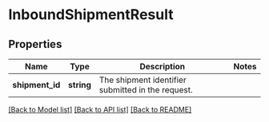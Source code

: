 # InboundShipmentResult

## Properties

Name | Type | Description | Notes
------------ | ------------- | ------------- | -------------
**shipment_id** | **string** | The shipment identifier submitted in the request. |

[[Back to Model list]](../../README.md#documentation-for-models) [[Back to API list]](../../README.md#documentation-for-api-endpoints) [[Back to README]](../../README.md)

